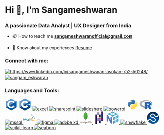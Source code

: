 <h1 align="left">Hi 👋, I'm Sangameshwaran</h1>
<h3 align="left">A passionate Data Analyst | UX Designer from India</h3>

- 📫 How to reach me **sangameshwaranofficial@gmail.com**

- 📄 Know about my experiences [Resume](https://docs.google.com/document/d/1OVcrdsRV1F5HHd4Gu6ymaEX4BZz6mZQS/edit?usp=sharing&ouid=118312637525972535480&rtpof=true&sd=true)

<h3 align="left">Connect with me:</h3>
<p align="left">
<a href="https://www.linkedin.com/in/sangameshwaran-asokan-7a2550248/" target="blank"><img align="center" src="https://raw.githubusercontent.com/rahuldkjain/github-profile-readme-generator/master/src/images/icons/Social/linked-in-alt.svg" alt="https://www.linkedin.com/in/sangameshwaran-asokan-7a2550248/" height="30" width="40" /></a>
<a href="https://www.instagram.com/sangam_eshwaran/" target="blank"><img align="center" src="https://raw.githubusercontent.com/rahuldkjain/github-profile-readme-generator/master/src/images/icons/Social/instagram.svg" alt="sangam_eshwaran" height="30" width="40" /></a>
</p>

<h3 align="left">Languages and Tools:</h3>
<p align="left"> <a href="https://en.wikipedia.org/wiki/C_(programming_language)" target="_blank" rel="noreferrer">
    <img src="https://raw.githubusercontent.com/devicons/devicon/master/icons/c/c-original.svg" alt="c" width="40" height="40"/>
</a>
<a href="https://isocpp.org/" target="_blank" rel="noreferrer">
    <img src="https://raw.githubusercontent.com/devicons/devicon/master/icons/cplusplus/cplusplus-original.svg" alt="cplusplus" width="40" height="40"/>
</a>
<a href="https://www.microsoft.com/en-us/microsoft-365/excel" target="_blank" rel="noreferrer">
    <img src="https://cdn.worldvectorlogo.com/logos/microsoft-excel-2013.svg" alt="excel" width="40" height="40"/>
</a>
<a href="https://www.microsoft.com/en-us/microsoft-365/sharepoint/collaboration" target="_blank" rel="noreferrer">
    <img src="https://raw.githubusercontent.com/simple-icons/simple-icons/develop/icons/microsoftsharepoint.svg" alt="sharepoint" width="40" height="40"/>
</a>
<a href="https://www.slideshare.net/" target="_blank" rel="noreferrer">
    <img src="https://cdn.worldvectorlogo.com/logos/slideshare.svg" alt="slideshare" width="40" height="40"/>
</a>
<a href="https://powerbi.microsoft.com/" target="_blank" rel="noreferrer">
    <img src="https://cdn.worldvectorlogo.com/logos/power-bi.svg" alt="powerbi" width="40" height="40"/>
</a>
<a href="https://www.python.org/" target="_blank" rel="noreferrer">
    <img src="https://raw.githubusercontent.com/devicons/devicon/master/icons/python/python-original.svg" alt="python" width="40" height="40"/>
</a>
<a href="https://www.r-project.org/" target="_blank" rel="noreferrer">
    <img src="https://raw.githubusercontent.com/devicons/devicon/master/icons/r/r-original.svg" alt="r" width="40" height="40"/>
</a>
<a href="https://www.microsoft.com/en-us/sql-server" target="_blank" rel="noreferrer">
    <img src="https://cdn.worldvectorlogo.com/logos/microsoft-sql-server.svg" alt="mssql" width="40" height="40"/>
</a>
<a href="https://www.mysql.com/" target="_blank" rel="noreferrer">
    <img src="https://raw.githubusercontent.com/devicons/devicon/master/icons/mysql/mysql-original-wordmark.svg" alt="mysql" width="40" height="40"/>
</a>
<a href="https://www.figma.com/" target="_blank" rel="noreferrer">
    <img src="https://www.vectorlogo.zone/logos/figma/figma-icon.svg" alt="figma" width="40" height="40"/>
</a>
<a href="https://www.adobe.com/products/xd.html" target="_blank" rel="noreferrer">
    <img src="https://cdn.worldvectorlogo.com/logos/adobe-xd.svg" alt="adobe xd" width="40" height="40"/>
</a>
<a href="https://www.mongodb.com/" target="_blank" rel="noreferrer">
    <img src="https://raw.githubusercontent.com/devicons/devicon/master/icons/mongodb/mongodb-original-wordmark.svg" alt="mongodb" width="40" height="40"/>
</a>
<a href="https://pandas.pydata.org/" target="_blank" rel="noreferrer">
    <img src="https://raw.githubusercontent.com/devicons/devicon/master/icons/pandas/pandas-original.svg" alt="pandas" width="40" height="40"/>
</a>
<a href="https://numpy.org/" target="_blank" rel="noreferrer">
    <img src="https://raw.githubusercontent.com/devicons/devicon/master/icons/numpy/numpy-original.svg" alt="numpy" width="40" height="40"/>
</a>
<a href="https://www.snowflake.com/" target="_blank" rel="noreferrer">
    <img src="https://cdn.worldvectorlogo.com/logos/snowflake.svg" alt="snowflake" width="40" height="40"/>
</a>
<a href="https://www.scipy.org/" target="_blank" rel="noreferrer">
    <img src="https://raw.githubusercontent.com/devicons/devicon/master/icons/scipy/scipy-original.svg" alt="scipy" width="40" height="40"/>
</a>
<a href="https://scikit-learn.org/" target="_blank" rel="noreferrer">
    <img src="https://raw.githubusercontent.com/devicons/devicon/master/icons/scikit-learn/scikit-learn-original.svg" alt="scikit-learn" width="40" height="40"/>
</a>
<a href="https://seaborn.pydata.org/" target="_blank" rel="noreferrer"> 
    <img src="https://seaborn.pydata.org/_images/logo-mark-lightbg.svg" alt="seaborn" width="40" height="40"/> </a> </p>
